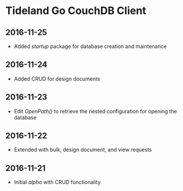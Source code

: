 # Tideland Go CouchDB Client

## 2016-11-25

- Added *startup* package for database creation and
  maintenance

## 2016-11-24

- Added CRUD for design documents

## 2016-11-23

- Edit *OpenPath()* to retrieve the nested configuration for
  opening the database

## 2016-11-22

- Extended with bulk, design document, and view requests

## 2016-11-21

- Initial *alpha* with CRUD functionality
